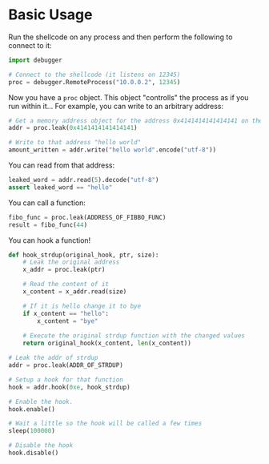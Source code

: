 # Basic Usage

Run the shellcode on any process and then perform the following to connect to it:
```python
import debugger

# Connect to the shellcode (it listens on 12345)
proc = debugger.RemoteProcess("10.0.0.2", 12345)
```

Now you have a `proc` object. This object "controlls" the process as if you run within it...
For example, you can write to an arbitrary address:
```python
# Get a memory address object for the address 0x4141414141414141 on the slave project
addr = proc.leak(0x4141414141414141)

# Write to that address "hello world"
amount_written = addr.write("hello world".encode("utf-8"))
```

You can read from that address:
```python
leaked_word = addr.read(5).decode("utf-8")
assert leaked_word == "hello"
```

You can call a function:
```python
fibo_func = proc.leak(ADDRESS_OF_FIBBO_FUNC)
result = fibo_func(44)
```

You can hook a function!
```python
def hook_strdup(original_hook, ptr, size):
    # Leak the original address
    x_addr = proc.leak(ptr)

    # Read the content of it
    x_content = x_addr.read(size)

    # If it is hello change it to bye
    if x_content == "hello":
        x_content = "bye"
    
    # Execute the original strdup function with the changed values
    return original_hook(x_content, len(x_content))

# Leak the addr of strdup
addr = proc.leak(ADDR_OF_STRDUP)

# Setup a hook for that function
hook = addr.hook(0xe, hook_strdup)

# Enable the hook.
hook.enable()

# Wait a little so the hook will be called a few times
sleep(100000)

# Disable the hook
hook.disable()
```